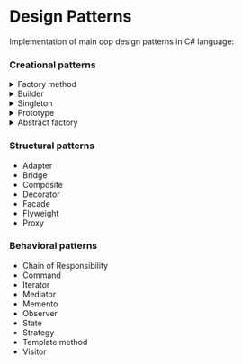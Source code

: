 # Design Patterns
Implementation of main oop design patterns in C# language:

### Creational patterns

<details>
  <summary>Factory method</summary>
</details>

<details>
  <summary>Builder</summary>
</details>

<details>
  <summary>Singleton</summary>
</details>

<details>
  <summary>Prototype</summary>
</details>

<details>
  <summary>Abstract factory</summary>
</details>

### Structural patterns
* Adapter
* Bridge
* Composite
* Decorator
* Facade
* Flyweight
* Proxy

### Behavioral patterns
* Chain of Responsibility
* Command
* Iterator
* Mediator
* Memento
* Observer
* State
* Strategy
* Template method
* Visitor
